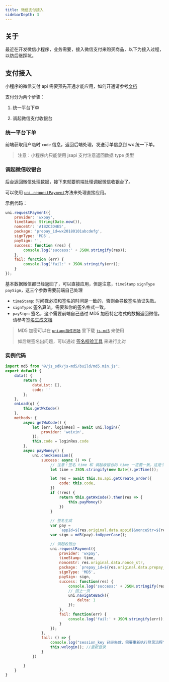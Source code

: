 ```yaml
---
title: 微信支付接入
sidebarDepth: 3
---
```


## 关于

最近在开发微信小程序，业务需要，接入微信支付来购买商品，以下为接入过程，以防后继踩坑。

## 支付接入

小程序的微信支付 api 需要预先开通才能应用，如何开通请参考[文档](https://pay.weixin.qq.com/wiki/doc/api/wxa/wxa_api.php?chapter=7_11&index=2)

支付分为两个步骤：

1. 统一平台下单

2. 调起微信支付收银台

### 统一平台下单

前端获取用户临时 `code` 信息，返回后端处理，发送订单信息到 wx 统一下单。

> 注意：小程序内只能使用 jsapi 支付注意返回数据 type 类型

### 调起微信收银台

后台返回微信处理数据，接下来就要前端处理调起微信收银台了。

可以使用 [`uni.requestPayment`](https://uniapp.dcloud.io/api/plugins/payment?id=requestpayment)方法来处理直接应用。

示例代码：
```js
uni.requestPayment({
	provider: 'wxpay',
	timeStamp: String(Date.now()),
	nonceStr: 'A1B2C3D4E5',
	package: 'prepay_id=wx20180101abcdefg',
	signType: 'MD5',
	paySign: '',
	success: function (res) {
		console.log('success:' + JSON.stringify(res));
	},
	fail: function (err) {
		console.log('fail:' + JSON.stringify(err));
	}
});
```

基本数据微信都已经返回了，可以直接应用，但是注意，`timeStamp` `signType` `paySign`，这三个参数需要前端自己处理

- `timeStamp`: 时间戳必须和签名的时间是一致的，否则会导致签名验证失败。
- `signType`: 签名算法，需要和你的签名格式一致。
- `paySign`: 签名，这个需要前端自己通过 MD5 加密特定格式的数据返回微信。请参考[签名生成文档](https://pay.weixin.qq.com/wiki/doc/api/wxa/wxa_api.php?chapter=7_7&index=3)

> MD5 加密可以在 [`uniapp插件市场`](https://ext.dcloud.net.cn/) 里下载 [`js-md5`](https://ext.dcloud.net.cn/plugin?id=5) 来使用
>
> 如后继签名出问题，可以通过 [签名校验工具](https://pay.weixin.qq.com/wiki/doc/api/wxa/wxa_api.php?chapter=20_1) 来进行比对

### 实例代码

```js
import md5 from "@/js_sdk/js-md5/build/md5.min.js";
export default {
	data() {
		return {
			dataList: [],
			code: ''
		};
	},
	onLoad(q) {
		this.getWxCode()
	},
	methods: {
		async getWxCode() {
			let [err, loginRes] = await uni.login({
				provider: 'weixin',
			});
			this.code = loginRes.code
		},
		async payMoney() {
			uni.checkSession({
				success: async () => {
					// 注意！签名 time 和 调起收银台的 time 一定要一致，这是个坑
					let time = JSON.stringify(new Date().getTime());

					let res = await this.$u.api.getCreate_order({
						code: this.code,
					})
					if (!res) {
						return this.getWxCode().then(res => {
							this.payMoney()
						})
					}
					
					// 签名生成
					var pay =
						`appId=${res.original.data.appid}&nonceStr=${res.original.data.nonce_str}&package=${"prepay_id=" + res.original.data.prepay_id}&signType=MD5&timeStamp=${time}&key=支付密钥`;
					var sign = md5(pay).toUpperCase();

					// 调起收银台
					uni.requestPayment({
						provider: 'wxpay',
						timeStamp: time,
						nonceStr: res.original.data.nonce_str,
						package: `prepay_id=${res.original.data.prepay_id}`,
						signType: 'MD5',
						paySign: sign,
						success: function(res) {
							console.log('success:' + JSON.stringify(res));
							// 回上一页
							uni.navigateBack({
								delta: 1
							});
						},
						fail: function(err) {
							console.log('fail:' + JSON.stringify(err));
						}
					});
				},
				fail: () => {
					console.log("session_key 已经失效，需要重新执行登录流程");
					this.wxlogin(); //重新登录
				}
			})

		}
	}
}
```